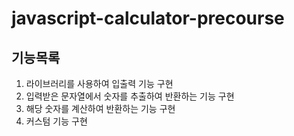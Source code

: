 # javascript-calculator-precourse

## 기능목록
1. 라이브러리를 사용하여 입출력 기능 구현
2. 입력받은 문자열에서 숫자를 추출하여 반환하는 기능 구현
3. 해당 숫자를 계산하여 반환하는 기능 구현
4. 커스텀 기능 구현
